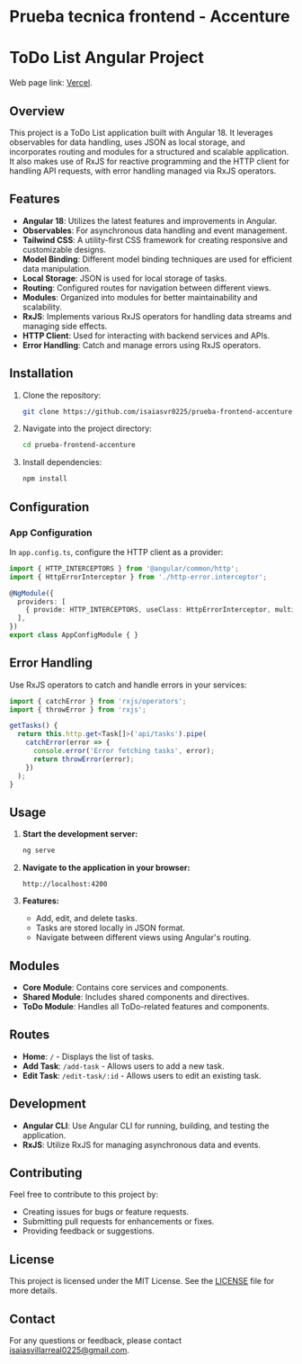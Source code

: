 # Prueba tecnica frontend - Accenture

# ToDo List Angular Project

 Web page link: [Vercel](prueba-frontend-accenture.vercel.app).

## Overview

This project is a ToDo List application built with Angular 18. It leverages observables for data handling, uses JSON as local storage, and incorporates routing and modules for a structured and scalable application. It also makes use of RxJS for reactive programming and the HTTP client for handling API requests, with error handling managed via RxJS operators.

## Features

- **Angular 18**: Utilizes the latest features and improvements in Angular.
- **Observables**: For asynchronous data handling and event management.
- **Tailwind CSS**: A utility-first CSS framework for creating responsive and customizable designs.
- **Model Binding**: Different model binding techniques are used for efficient data manipulation.
- **Local Storage**: JSON is used for local storage of tasks.
- **Routing**: Configured routes for navigation between different views.
- **Modules**: Organized into modules for better maintainability and scalability.
- **RxJS**: Implements various RxJS operators for handling data streams and managing side effects.
- **HTTP Client**: Used for interacting with backend services and APIs.
- **Error Handling**: Catch and manage errors using RxJS operators.

## Installation

1. Clone the repository:

    ```bash
    git clone https://github.com/isaiasvr0225/prueba-frontend-accenture.git
    ```

2. Navigate into the project directory:

    ```bash
    cd prueba-frontend-accenture
    ```

3. Install dependencies:

    ```bash
    npm install
    ```

## Configuration

### App Configuration

In `app.config.ts`, configure the HTTP client as a provider:

```typescript
import { HTTP_INTERCEPTORS } from '@angular/common/http';
import { HttpErrorInterceptor } from './http-error.interceptor';

@NgModule({
  providers: [
    { provide: HTTP_INTERCEPTORS, useClass: HttpErrorInterceptor, multi: true }
  ],
})
export class AppConfigModule { }
```

## Error Handling

Use RxJS operators to catch and handle errors in your services:

```typescript
import { catchError } from 'rxjs/operators';
import { throwError } from 'rxjs';

getTasks() {
  return this.http.get<Task[]>('api/tasks').pipe(
    catchError(error => {
      console.error('Error fetching tasks', error);
      return throwError(error);
    })
  );
}
```
## Usage

1. **Start the development server:**

    ```bash
    ng serve
    ```

2. **Navigate to the application in your browser:**

    ```
    http://localhost:4200
    ```

3. **Features:**

   - Add, edit, and delete tasks.
   - Tasks are stored locally in JSON format.
   - Navigate between different views using Angular's routing.

## Modules

- **Core Module**: Contains core services and components.
- **Shared Module**: Includes shared components and directives.
- **ToDo Module**: Handles all ToDo-related features and components.

## Routes

- **Home**: `/` - Displays the list of tasks.
- **Add Task**: `/add-task` - Allows users to add a new task.
- **Edit Task**: `/edit-task/:id` - Allows users to edit an existing task.

## Development

- **Angular CLI**: Use Angular CLI for running, building, and testing the application.
- **RxJS**: Utilize RxJS for managing asynchronous data and events.

## Contributing

Feel free to contribute to this project by:

- Creating issues for bugs or feature requests.
- Submitting pull requests for enhancements or fixes.
- Providing feedback or suggestions.

## License

This project is licensed under the MIT License. See the [LICENSE](LICENSE) file for more details.

## Contact

For any questions or feedback, please contact [isaiasvillarreal0225@gmail.com](mailto:isaiasvillarreal0225@gmail.com).     

